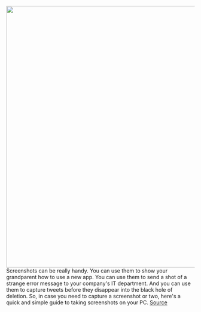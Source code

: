 <img src='https://cdn.vox-cdn.com/thumbor/gkuYd15f_YjXOcqFcxC2gndDxDU=/0x0:2040x1360/1200x800/filters:focal(857x517:1183x843)/cdn.vox-cdn.com/uploads/chorus_image/image/70765998/bfarsace_211004_4777_0017.0.jpg' width='700px' /><br/>
Screenshots can be really handy. You can use them to show your grandparent how to use a new app. You can use them to send a shot of a strange error message to your company's IT department. And you can use them to capture tweets before they disappear into the black hole of deletion. So, in case you need to capture a screenshot or two, here's a quick and simple guide to taking screenshots on your PC.
<a href='https://www.theverge.com/23030210/screenshots-windows-11-how-to'> Source <a/>